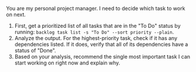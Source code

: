 You are my personal project manager. I need to decide which task to work on next.

1.  First, get a prioritized list of all tasks that are in the "To Do" status by running: `backlog task list -s "To Do" --sort priority --plain`.
2.  Analyze the output. For the highest-priority task, check if it has any dependencies listed. If it does, verify that all of its dependencies have a status of "Done".
3.  Based on your analysis, recommend the single most important task I can start working on right now and explain why.